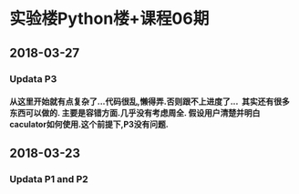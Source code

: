 # 实验楼Python楼+课程06期

## 2018-03-27
### Updata P3
#### 从这里开始就有点复杂了...代码很乱,懒得弄.否则跟不上进度了...  其实还有很多东西可以做的. 主要是容错方面.几乎没有考虑周全. 假设用户清楚并明白caculator如何使用.这个前提下,P3没有问题.
## 2018-03-23 
### Updata P1 and P2
